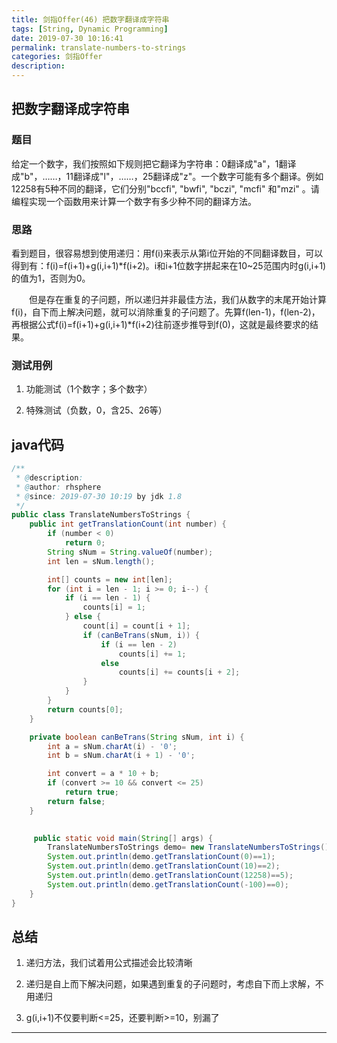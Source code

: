 ```yaml
---
title: 剑指Offer(46) 把数字翻译成字符串
tags: [String, Dynamic Programming]
date: 2019-07-30 10:16:41
permalink: translate-numbers-to-strings
categories: 剑指Offer
description:
---
```

<p class="description"></p>


<!-- more -->

## 把数字翻译成字符串

### 题目 
给定一个数字，我们按照如下规则把它翻译为字符串：0翻译成"a"，1翻译成"b"，……，11翻译成"l"，……，25翻译成"z"。一个数字可能有多个翻译。例如12258有5种不同的翻译，它们分别"bccfi", "bwfi", "bczi", "mcfi" 和"mzi" 。请编程实现一个函数用来计算一个数字有多少种不同的翻译方法。

### 思路
看到题目，很容易想到使用递归：用f(i)来表示从第i位开始的不同翻译数目，可以得到有：f(i)=f(i+1)+g(i,i+1)*f(i+2)。i和i+1位数字拼起来在10~25范围内时g(i,i+1)的值为1，否则为0。

　　但是存在重复的子问题，所以递归并非最佳方法，我们从数字的末尾开始计算f(i)，自下而上解决问题，就可以消除重复的子问题了。先算f(len-1)，f(len-2)，再根据公式f(i)=f(i+1)+g(i,i+1)*f(i+2)往前逐步推导到f(0)，这就是最终要求的结果。

### 测试用例
1. 功能测试（1个数字；多个数字）

2. 特殊测试（负数，0，含25、26等）

## java代码

```java
/**
 * @description:
 * @author: rhsphere
 * @since: 2019-07-30 10:19 by jdk 1.8
 */
public class TranslateNumbersToStrings {
	public int getTranslationCount(int number) {
		if (number < 0)
			return 0;
		String sNum = String.valueOf(number);
		int len = sNum.length();

		int[] counts = new int[len];
		for (int i = len - 1; i >= 0; i--) {
			if (i == len - 1) {
				counts[i] = 1;
			} else {
				count[i] = count[i + 1];
				if (canBeTrans(sNum, i)) {
					if (i == len - 2) 
						counts[i] += 1;
					else
						counts[i] += counts[i + 2];
				}
			}
		}
		return counts[0];
	}

	private boolean canBeTrans(String sNum, int i) {
		int a = sNum.charAt(i) - '0';
		int b = sNum.charAt(i + 1) - '0';

		int convert = a * 10 + b;
		if (convert >= 10 && convert <= 25)
			return true;
		return false;
	}

	
	 public static void main(String[] args) {
        TranslateNumbersToStrings demo= new TranslateNumbersToStrings();
        System.out.println(demo.getTranslationCount(0)==1);
        System.out.println(demo.getTranslationCount(10)==2);
        System.out.println(demo.getTranslationCount(12258)==5);
        System.out.println(demo.getTranslationCount(-100)==0);
    }
}
```


## 总结

1. 递归方法，我们试着用公式描述会比较清晰

2. 递归是自上而下解决问题，如果遇到重复的子问题时，考虑自下而上求解，不用递归

3. g(i,i+1)不仅要判断<=25，还要判断>=10，别漏了

<hr />